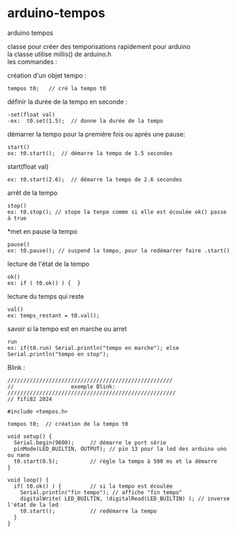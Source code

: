 # arduino-tempos
arduino tempos


classe pour créer des temporisations rapidement pour arduino<br>
la classe utilise millis() de arduino.h<br>
les commandes :

création d'un objet tempo :

	tempos t0;   // cré la tempo t0


définir la durée de la tempo en seconde :

	-set(float val) 
	-ex:  t0.set(1.5);  // donne la durée de la tempo


démarrer la tempo pour la première fois ou aprés une pause:

	start()
	ex: t0.start();  // démarre la tempo de 1.5 secondes


start(float val)

	ex: t0.start(2.6);  // démarre la tempo de 2.6 secondes


arrêt de la tempo

	stop()
	ex: t0.stop(); // stope la tenpo comme si elle est écoulée ok() passe à true

*met en pause la tempo

	pause()
	ex: t0.pause(); // suspend la tempo, pour la redémarrer faire .start()


lecture de l'état de la tempo

	ok()
	ex: if ( t0.ok() ) {  }


lecture du temps qui reste  

	val()
	ex: temps_restant = t0.val();


savoir si la tempo est en marche ou arret

	run
	ex: if(t0.run) Serial.println("tempo en marche"); else Serial.println("tempo en stop");
 
Blink :
	
	////////////////////////////////////////////////////
	//                  exemple Blink:
	/////////////////////////////////////////////////////
	// fifi82 2024
	
	#include <tempos.h>
	
	tempos t0;  // création de la tempo t0
	
	void setup() {
	  Serial.begin(9600);     // démarre le port série
	  pinMode(LED_BUILTIN, OUTPUT); // pin 13 pour la led des arduino uno ou nano
	  t0.start(0.5);          // règle la tempo à 500 ms et la démarre
	}
	
	void loop() {
	  if( t0.ok() ) {         // si la tempo est écoulée     
	    Serial.println("fin tempo"); // affiche "fin tempo"
	    digitalWrite( LED_BUILTIN, !digitalRead(LED_BUILTIN) ); // inverse l'état de la led
	    t0.start();           // redémarre la tempo    
	  }
	}
	
	
	

